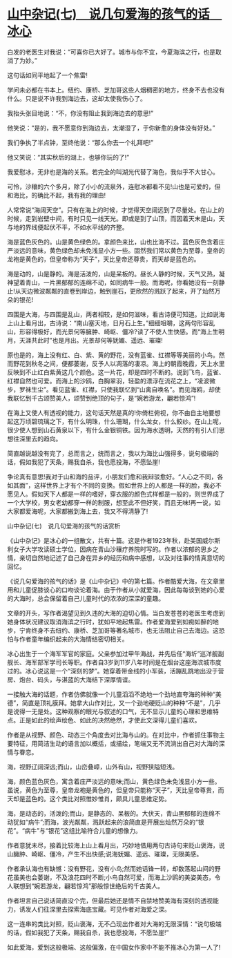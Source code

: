 # [山中杂记(七)　说几句爱海的孩气的话　冰心](https://www.vrrw.net/wx/9027.html)

白发的老医生对我说：“可喜你已大好了。城市与你不宜，今夏海滨之行，也是取消了为妙。”

这句话如同平地起了一个焦雷!

学问未必都在书本上。纽约、康桥、芝加哥这些人烟稠密的地方，终身不去也没有什么。只是说不许我到海边去，这却太使我伤心了。

我抬头张目地说：“不，你没有阻止我到海边去的意思!”



他笑说：“是的，我不愿意你到海边去，太潮湿了，于你新愈的身体没有好处。”

我们争执了半点钟，至终他说：“那么你去一个礼拜吧!”

他又笑说：“其实秋后的湖上，也够你玩的了!”

我爱慰冰，无非也是海的关系。若完全的叫湖光代替了海色，我似乎不大甘心。

可怜，沙穰的六个多月，除了小小的流泉外，连慰冰都看不见!山也是可爱的，但和海比，的确比不起，我有我的理由!

人常常说“海阔天空”。只有在海上的时候，才觉得天空阔远到了尽量处。在山上的时候，走到岩壁中间，有时只见一线天光。即或是到了山顶，而因着天末是山，天与地的界线便起伏不平，不如水平线的齐整。

海是蓝色灰色的。山是黄色绿色的。拿颜色来比，山也比海不过。蓝色灰色含着庄严淡远的意味，黄色绿色却未免浅显小方一些。固然我们常以黄色为至尊，皇帝的龙袍是黄色的，但皇帝称为“天子”，天比皇帝还尊贵，而天却是蓝色的。

海是动的，山是静的。海是活泼的，山是呆板的。昼长人静的时候，天气又热，凝神望着青山，一片黑郁郁的连绵不动，如同病牛一般。而海呢，你看她没有一刻静止!从天边微波粼粼的直卷到岸边，触到崖石，更欣然的溅跃了起来，开了灿然万朵的银花!

四围是大海，与四围是乱山，两者相较，是如何滋味，看古诗便可知道。比如说海上山上看月出，古诗说：“南山塞天地，日月石上生。”细细咀嚼，这两句形容乱山，形容得极好，而光景何等臃肿、崎岖、僵冷?读了不使人生快感。而“海上生明月，天涯共此时”也是月出。光景却何等妩媚、遥远、璀璨!

原也是的，海上没有红、白、紫、黄的野花，没有蓝雀、红襟等等美丽的小鸟。然而野花到秋冬之间，便都萎谢，反予人以凋落的凄凉。海上的朝霞晚霞，天上水里反映到不止红白紫黄这几个颜色。这一片花，却是四时不断的。说到飞鸟，蓝雀、红襟自然也可爱。而海上的沙鸥，白胸翠羽，轻盈的漂浮在流花之上，“凌波微步，罗袜生尘”。看见蓝雀、红襟，只使我联忆到“山禽自唤名”。而见海鸥，却使我联忆到千古颂赞美人，颂赞到绝顶的句子，是“婉若游龙，翩若惊鸿”!

在海上又使人有透视的能力，这句话天然是真的!你倚栏俯视，你不由自主地要想起这万顷碧琉璃之下，有什么明珠，什么珊瑚，什么龙女，什么鲛纱。在山上呢，很少使人想到山石黄泉以下，有什么金银铜铁。因为海水透明，天然的有引人们思想往深里去的趋向。

简直越说越没有完了，总而言之，统而言之，我以为海比山强得多，说句极端的话，假如我犯了天条，赐我自杀，我也愿投海，不愿坠崖!

争论真有意思!我对于山和海的品评，小朋友们愈和我辩驳愈好。“人心之不同，各如其面”，这样世界上才有个不同的变换。假如世界上的人都是一样的脸，我必不愿见人。假如天下人都是一样的嗜好，穿衣服的颜色式样都是一般的，则世界成了一个大学校，男女老幼都穿一样的制服，想至此不但好笑，而且无味!再一说，如大家都爱海呢，大家都搬到海上去，我又不得清静了!

山中杂记(七)　说几句爱海的孩气的话赏析

《山中杂记》是冰心的一组散文，共有十篇。这是作者1923年秋，赴美国威尔斯利女子大学攻读硕士学位，因病在青山沙穰疗养院时写的。作者以浓郁的思乡之情，亲切自然地记述了自己身在异乡的经历和病中感想，以及对往事的情真意切的回忆。

《说几句爱海的孩气的话》是《山中杂记》中的第七篇。作者酷爱大海，在文章里用和儿童促膝谈心的口吻谈论着海。由于作者从小就爱海，因此每每谈到她的心爱的大海时，总会保留着自己儿童时代的浓浓的深深的童趣。

文章的开头，写作者渴望见到久违的大海的迫切心情。当白发苍苍的老医生考虑到她身体状况建议取消海滨之行时，犹如平地起焦雷。作者爱海爱到如痴如醉的地步，宁肯终身不去纽约、康桥、芝加哥等著名城市，也无法阻止自己去海边。这恐怕与作者童年编织起来的大海情结密切相关。

冰心出生于一个海军军官的家庭。父亲参加过甲午海战，并先后任“海圻”巡洋舰副舰长、海军部军学司长等职。作者自3岁到11岁八年时间是在烟台这座海滨城市度过的。冰心说这是一个“深刻的梦”。她穿着带金线的小军装，活蹦乱跳地出没于营房、炮台、码头，与湛蓝的大海结下深厚情谊。

一接触大海的话题，作者仿佛就像一个儿童滔滔不绝地一个劲地直夸海的种种“美德”，简直是顶礼膜拜。她拿大山作对比，又一个劲地硬贬山的种种“不是”，几乎是说得一无是处。这种观察的眼光与叙述的口气，无不显示儿童的心理和思维特点。正是如此的绘声绘色、如此的决然绝然，才使此文深得儿童们喜欢。

作者是从视野、颜色、动态三个角度去对比海与山的。在对比中，作者抓住事物主要特征，用简洁生动的语言加以概括，或描绘，笔端又无不流淌出自己对大海的深情与眷恋。

海，视野辽阔深远;而山，山峦叠嶂，山外有山，视野狭隘短浅。

海，颜色蓝色灰色，寓含着庄严淡远的意味;而山，黄色绿色未免浅显小方一些。虽说，黄色为至尊，皇帝龙袍是黄色的，但皇帝只能称“天子”，天比皇帝尊贵，而天却是蓝色的。这个类比对照惟妙惟肖，颇具儿童思维定势。

海，是动态的，活泼的;而山，是静态的、呆板的。大伏天，青山黑郁郁的连绵不动犹如“病牛”;而海，波光粼粼，溅跃起来的浪简直是开展出灿然万朵的“银花”。“病牛”与“银花”这组比喻符合儿童的想像力。

作者意犹未尽，接着比较海上山上看月出，巧妙地借用两句古诗句来贬山褒海，说山臃肿、崎岖、僵冷，产生不出快感;说海妩媚、遥远、璀璨，无限美感。

作者承认海也有缺憾：没有野花，没有小鸟;然而她话锋一转，却数落起山间的野花虽美也会萎谢，不及浪花四时不断;小鸟自然可爱，而海上沙鸥的美姿美态，令人联想到“婉若游龙，翩若惊鸿”那般惊世绝后的千古美人。

作者坦言自己说话简直没个完，但最后她还是情不自禁地赞美海有深刻的透视能力，诱发人们往深里去探索海底宝藏。可见作者对海爱之深。

这一连串的类比对照，贬山褒海，无不凸现出作者对大海的无限深情：“说句极端的话，假如我犯了天条，赐我自杀，我也愿投海，不愿坠崖!”

如此爱海，爱到这般极端、这般偏激，在中国女作家中不能不推冰心为第一人了!

